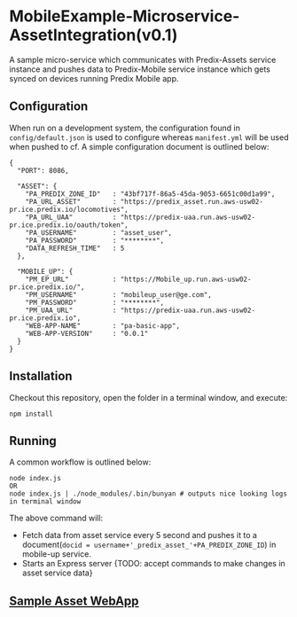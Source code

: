 # MobileExample-Microservice-AssetIntegration(v0.1)
A sample micro-service which communicates with Predix-Assets service instance and pushes data to Predix-Mobile service instance which gets synced on devices running Predix Mobile app.

## Configuration

When run on a development system, the configuration found in `config/default.json` is used to configure whereas `manifest.yml` will be used when pushed to cf.
A simple configuration document is outlined below:

```
{
  "PORT": 8086,

  "ASSET": {
    "PA_PREDIX_ZONE_ID"   : "43bf717f-86a5-45da-9053-6651c00d1a99",
    "PA_URL_ASSET"        : "https://predix_asset.run.aws-usw02-pr.ice.predix.io/locomotives",
    "PA_URL_UAA"          : "https://predix-uaa.run.aws-usw02-pr.ice.predix.io/oauth/token",
    "PA_USERNAME"         : "asset_user",
    "PA_PASSWORD"         : "********",
    "DATA_REFRESH_TIME"   : 5
  },

  "MOBILE_UP": {
    "PM_EP_URL"           : "https://Mobile_up.run.aws-usw02-pr.ice.predix.io/",
    "PM_USERNAME"         : "mobileup_user@ge.com",
    "PM_PASSWORD"         : "********",
    "PM_UAA_URL"          : "https://predix-uaa.run.aws-usw02-pr.ice.predix.io",
    "WEB-APP-NAME"        : "pa-basic-app",
    "WEB-APP-VERSION"     : "0.0.1"
  }
}
```

## Installation

Checkout this repository, open the folder in a terminal window, and execute:

```
npm install
```

## Running

A common workflow is outlined below:

```
node index.js
OR
node index.js | ./node_modules/.bin/bunyan # outputs nice looking logs in terminal window
```

The above command will:

* Fetch data from asset service every 5 second and pushes it to a document(`docid = username+'_predix_asset_'+PA_PREDIX_ZONE_ID`) in mobile-up service.
* Starts an Express server {TODO: accept commands to make changes in asset service data}  


## [Sample Asset WebApp]
[Sample Asset WebApp]:https://github.com/PredixDev/MobileExample-WebApp-AssetIntegration
